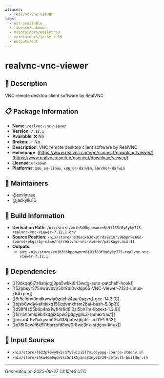 ```yaml
---
aliases:
  - realvnc-vnc-viewer
tags:
  - not-available
  - license/unknown
  - maintainers/emilytrau
  - maintainers/jackyliu16
  - outputs/out
---
```


# realvnc-vnc-viewer

## 📝 Description

VNC remote desktop client software by RealVNC

## 📋 Package Information

- **Name**: `realvnc-vnc-viewer`
- **Version**: `7.12.1`
- **Available**: ❌ No
- **Broken**: ✅ No
- **Description**: VNC remote desktop client software by RealVNC
- **Homepage**: [https://www.realvnc.com/en/connect/download/viewer/](https://www.realvnc.com/en/connect/download/viewer/)
- **License**: `unknown`
- **Platforms**: `x86_64-linux`, `x86_64-darwin`, `aarch64-darwin`
## 👥 Maintainers

- @emilytrau
- @jackyliu16


## 🔧 Build Information

- **Derivation Path**: `/nix/store/zmib3d6bppmwmrm6i91f68f0y6yky775-realvnc-vnc-viewer-7.12.1.drv`
- **Source Position**: `/nix/store/ns30sqxb36k8jrds8z18rv96bpnwc60d-source/pkgs/by-name/re/realvnc-vnc-viewer/package.nix:11`
- **Outputs**:
  - `out`:  `/nix/store/zmib3d6bppmwmrm6i91f68f0y6yky775-realvnc-vnc-viewer-7.12.1`

## 🔗 Dependencies

- [[19dkqq6j7z6ahjqgj3pa5wkkj6rl3wdg-auto-patchelf-hook]]
- [[52pbsyr575nw6vbvjr50r9di0vklqp65-VNC-Viewer-7.12.1-Linux-x64.rpm]]
- [[6r5cldhv0mdkwwia0zdchk4aar0azvrd-gcc-14.3.0]]
- [[bjsb6wdjykafnkixq156qdvmxhsm2bai-bash-5.3p3]]
- [[d99f4z55b6p4hx1wfl4r6d6i0zi5bh7m-libxext-1.3.6]]
- [[firr4sihmlq9b4kdgi2bpw3pdgygllc3-rpmextract]]
- [[nncd4f9vl1alqwmiff6a138ppbsgbp5l-libx11-1.8.12]]
- [[p76r0cwlf6k97ibprrpfd8xw0r8wc3nx-stdenv-linux]]

## 📁 Input Sources

- `/nix/store/l622p70vy8k5sh7y5wizi5f2mic6ynpg-source-stdenv.sh`
- `/nix/store/shkw4qm9qcw5sc5n1k5jznc83ny02r39-default-builder.sh`

---
*Generated on 2025-09-27 13:15:46 UTC*
